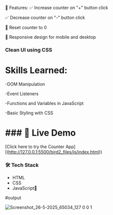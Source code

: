 🧩 Features:
✅ Increase counter on "+" button click

✅ Decrease counter on "-" button click

🔁 Reset counter to 0

📱 Responsive design for mobile and desktop

### Clean UI using CSS

# Skills Learned:
-DOM Manipulation

-Event Listeners

-Functions and Variables in JavaScript

-Basic Styling with CSS


# ### 🔗 Live Demo
[Click here to try the Counter App][(http://127.0.0.1:5500/bird2_files/js/index.html))

### 🛠️ Tech Stack
- HTML
- CSS
- JavaScript🫠


#output

![Screenshot_26-5-2025_65034_127 0 0 1](https://github.com/user-attachments/assets/8d31f656-63fd-4cce-96cc-6bfb0e30c661)


